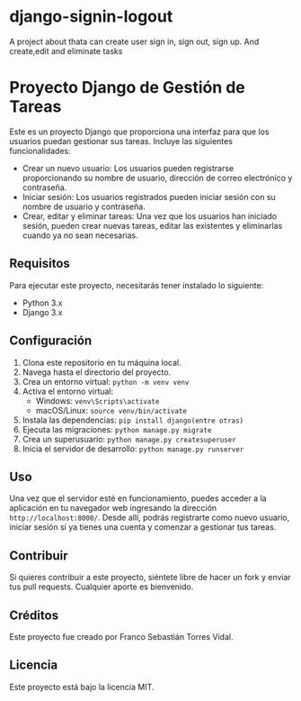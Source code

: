 # django-signin-logout
A project about thata can create user sign in, sign out, sign up. And create,edit and eliminate tasks 
# Proyecto Django de Gestión de Tareas

Este es un proyecto Django que proporciona una interfaz para que los usuarios puedan gestionar sus tareas. Incluye las siguientes funcionalidades:

- Crear un nuevo usuario: Los usuarios pueden registrarse proporcionando su nombre de usuario, dirección de correo electrónico y contraseña.
- Iniciar sesión: Los usuarios registrados pueden iniciar sesión con su nombre de usuario y contraseña.
- Crear, editar y eliminar tareas: Una vez que los usuarios han iniciado sesión, pueden crear nuevas tareas, editar las existentes y eliminarlas cuando ya no sean necesarias.

## Requisitos

Para ejecutar este proyecto, necesitarás tener instalado lo siguiente:

- Python 3.x
- Django 3.x

## Configuración

1. Clona este repositorio en tu máquina local.
2. Navega hasta el directorio del proyecto.
3. Crea un entorno virtual: `python -m venv venv`
4. Activa el entorno virtual:
   - Windows: `venv\Scripts\activate`
   - macOS/Linux: `source venv/bin/activate`
5. Instala las dependencias: `pip install django(entre otras)`
6. Ejecuta las migraciones: `python manage.py migrate`
7. Crea un superusuario: `python manage.py createsuperuser`
8. Inicia el servidor de desarrollo: `python manage.py runserver`

## Uso

Una vez que el servidor esté en funcionamiento, puedes acceder a la aplicación en tu navegador web ingresando la dirección `http://localhost:8000/`. Desde allí, podrás registrarte como nuevo usuario, iniciar sesión si ya tienes una cuenta y comenzar a gestionar tus tareas.

## Contribuir

Si quieres contribuir a este proyecto, siéntete libre de hacer un fork y enviar tus pull requests. Cualquier aporte es bienvenido.

## Créditos

Este proyecto fue creado por Franco Sebastián Torres Vidal.

## Licencia

Este proyecto está bajo la licencia MIT.
